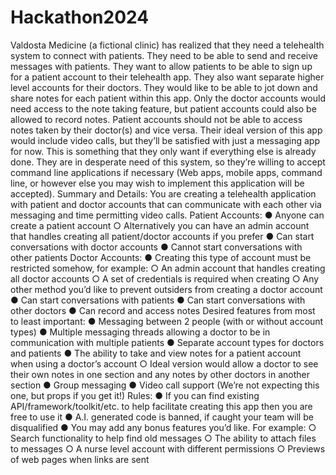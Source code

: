 # Hackathon2024
Valdosta Medicine (a fictional clinic) has realized that they need a telehealth system to
connect with patients. They need to be able to send and receive messages with patients. They
want to allow patients to be able to sign up for a patient account to their telehealth app. They
also want separate higher level accounts for their doctors.
They would like to be able to jot down and share notes for each patient within this app.
Only the doctor accounts would need access to the note taking feature, but patient accounts
could also be allowed to record notes. Patient accounts should not be able to access notes
taken by their doctor(s) and vice versa.
Their ideal version of this app would include video calls, but they’ll be satisfied with just a
messaging app for now. This is something that they only want if everything else is already done.
They are in desperate need of this system, so they’re willing to accept command line
applications if necessary (Web apps, mobile apps, command line, or however else you may
wish to implement this application will be accepted).
Summary and Details:
You are creating a telehealth application with patient and doctor accounts that can
communicate with each other via messaging and time permitting video calls.
Patient Accounts:
● Anyone can create a patient account
○ Alternatively you can have an admin account that handles creating all
patient/doctor accounts if you prefer
● Can start conversations with doctor accounts
● Cannot start conversations with other patients
Doctor Accounts:
● Creating this type of account must be restricted somehow, for example:
○ An admin account that handles creating all doctor accounts
○ A set of credentials is required when creating
○ Any other method you’d like to prevent outsiders from creating a doctor
account
● Can start conversations with patients
● Can start conversations with other doctors
● Can record and access notes
Desired features from most to least important:
● Messaging between 2 people (with or without account types)
● Multiple messaging threads allowing a doctor to be in communication with multiple
patients
● Separate account types for doctors and patients
● The ability to take and view notes for a patient account when using a doctor’s account
○ Ideal version would allow a doctor to see their own notes in one section and any
notes by other doctors in another section
● Group messaging
● Video call support (We’re not expecting this one, but props if you get it!)
Rules:
● If you can find existing API/framework/toolkit/etc. to help facilitate creating this app then
you are free to use it
● A.I. generated code is banned, if caught your team will be disqualified
● You may add any bonus features you’d like. For example:
○ Search functionality to help find old messages
○ The ability to attach files to messages
○ A nurse level account with different permissions
○ Previews of web pages when links are sent
